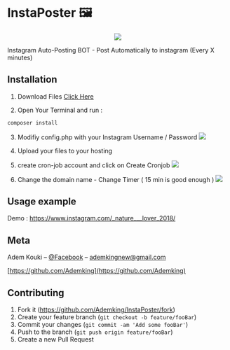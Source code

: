 # InstaPoster 🖼
<p align="center">
  <img src="https://i.imgur.com/CTDSeYM.png">
</p>

Instagram Auto-Posting BOT - Post Automatically to instagram (Every X minutes)

## Installation

1. Download Files [Click Here](https://github.com/Ademking/InstaPoster/archive/master.zip)

2. Open Your Terminal and run :
```sh
composer install
```
3. Modifiy config.php with your Instagram Username / Password
![](https://i.imgur.com/eeOnWDw.png)

4. Upload your files to your hosting

5. create cron-job account and click on Create Cronjob
![](https://i.imgur.com/CxovuZS.png)

6. Change the domain name - Change Timer ( 15 min is good enough )
![](https://i.imgur.com/JbRhZ9A.png)


## Usage example

Demo : https://www.instagram.com/_nature___lover_2018/

## Meta

Adem Kouki – [@Facebook](https://www.facebook.com/AdemKouki.Officiel) – ademkingnew@gmail.com

[https://github.com/Ademking](https://github.com/Ademking)

## Contributing

1. Fork it (<https://github.com/Ademking/InstaPoster/fork>)
2. Create your feature branch (`git checkout -b feature/fooBar`)
3. Commit your changes (`git commit -am 'Add some fooBar'`)
4. Push to the branch (`git push origin feature/fooBar`)
5. Create a new Pull Request
